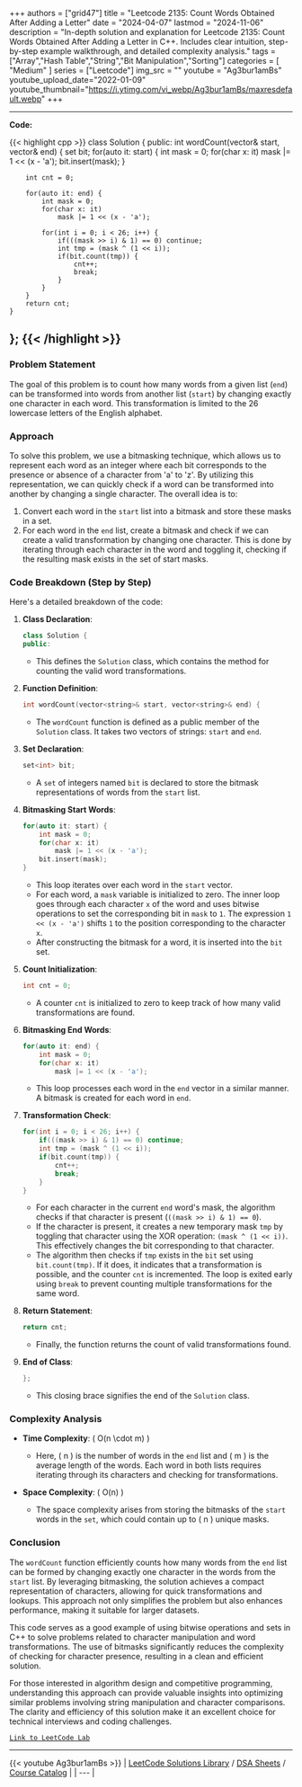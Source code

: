 
+++
authors = ["grid47"]
title = "Leetcode 2135: Count Words Obtained After Adding a Letter"
date = "2024-04-07"
lastmod = "2024-11-06"
description = "In-depth solution and explanation for Leetcode 2135: Count Words Obtained After Adding a Letter in C++. Includes clear intuition, step-by-step example walkthrough, and detailed complexity analysis."
tags = ["Array","Hash Table","String","Bit Manipulation","Sorting"]
categories = [
    "Medium"
]
series = ["Leetcode"]
img_src = ""
youtube = "Ag3bur1amBs"
youtube_upload_date="2022-01-09"
youtube_thumbnail="https://i.ytimg.com/vi_webp/Ag3bur1amBs/maxresdefault.webp"
+++



---
**Code:**

{{< highlight cpp >}}
class Solution {
public:
    int wordCount(vector<string>& start, vector<string>& end) {
        set<int> bit;
        for(auto it: start) {
            int mask = 0;
            for(char x: it)
                mask |= 1 << (x - 'a');
            bit.insert(mask);
        }
        
        int cnt = 0;
        
        for(auto it: end) {
            int mask = 0;
            for(char x: it)
                mask |= 1 << (x - 'a');
            
            for(int i = 0; i < 26; i++) {
                if(((mask >> i) & 1) == 0) continue;
                int tmp = (mask ^ (1 << i));
                if(bit.count(tmp)) {
                    cnt++;
                    break;
                }
            }
        }
        return cnt;
    }
};
{{< /highlight >}}
---

### Problem Statement

The goal of this problem is to count how many words from a given list (`end`) can be transformed into words from another list (`start`) by changing exactly one character in each word. This transformation is limited to the 26 lowercase letters of the English alphabet. 

### Approach

To solve this problem, we use a bitmasking technique, which allows us to represent each word as an integer where each bit corresponds to the presence or absence of a character from 'a' to 'z'. By utilizing this representation, we can quickly check if a word can be transformed into another by changing a single character. The overall idea is to:

1. Convert each word in the `start` list into a bitmask and store these masks in a set.
2. For each word in the `end` list, create a bitmask and check if we can create a valid transformation by changing one character. This is done by iterating through each character in the word and toggling it, checking if the resulting mask exists in the set of start masks.

### Code Breakdown (Step by Step)

Here's a detailed breakdown of the code:

1. **Class Declaration**:
   ```cpp
   class Solution {
   public:
   ```
   - This defines the `Solution` class, which contains the method for counting the valid word transformations.

2. **Function Definition**:
   ```cpp
   int wordCount(vector<string>& start, vector<string>& end) {
   ```
   - The `wordCount` function is defined as a public member of the `Solution` class. It takes two vectors of strings: `start` and `end`.

3. **Set Declaration**:
   ```cpp
   set<int> bit;
   ```
   - A `set` of integers named `bit` is declared to store the bitmask representations of words from the `start` list.

4. **Bitmasking Start Words**:
   ```cpp
   for(auto it: start) {
       int mask = 0;
       for(char x: it)
           mask |= 1 << (x - 'a');
       bit.insert(mask);
   }
   ```
   - This loop iterates over each word in the `start` vector.
   - For each word, a `mask` variable is initialized to zero. The inner loop goes through each character `x` of the word and uses bitwise operations to set the corresponding bit in `mask` to `1`. The expression `1 << (x - 'a')` shifts `1` to the position corresponding to the character `x`.
   - After constructing the bitmask for a word, it is inserted into the `bit` set.

5. **Count Initialization**:
   ```cpp
   int cnt = 0;
   ```
   - A counter `cnt` is initialized to zero to keep track of how many valid transformations are found.

6. **Bitmasking End Words**:
   ```cpp
   for(auto it: end) {
       int mask = 0;
       for(char x: it)
           mask |= 1 << (x - 'a');
   ```
   - This loop processes each word in the `end` vector in a similar manner. A bitmask is created for each word in `end`.

7. **Transformation Check**:
   ```cpp
   for(int i = 0; i < 26; i++) {
       if(((mask >> i) & 1) == 0) continue;
       int tmp = (mask ^ (1 << i));
       if(bit.count(tmp)) {
           cnt++;
           break;
       }
   }
   ```
   - For each character in the current `end` word's mask, the algorithm checks if that character is present (`((mask >> i) & 1) == 0`).
   - If the character is present, it creates a new temporary mask `tmp` by toggling that character using the XOR operation: `(mask ^ (1 << i))`. This effectively changes the bit corresponding to that character.
   - The algorithm then checks if `tmp` exists in the `bit` set using `bit.count(tmp)`. If it does, it indicates that a transformation is possible, and the counter `cnt` is incremented. The loop is exited early using `break` to prevent counting multiple transformations for the same word.

8. **Return Statement**:
   ```cpp
   return cnt;
   ```
   - Finally, the function returns the count of valid transformations found.

9. **End of Class**:
   ```cpp
   };
   ```
   - This closing brace signifies the end of the `Solution` class.

### Complexity Analysis

- **Time Complexity**: \( O(n \cdot m) \)
  - Here, \( n \) is the number of words in the `end` list and \( m \) is the average length of the words. Each word in both lists requires iterating through its characters and checking for transformations.

- **Space Complexity**: \( O(n) \)
  - The space complexity arises from storing the bitmasks of the `start` words in the `set`, which could contain up to \( n \) unique masks.

### Conclusion

The `wordCount` function efficiently counts how many words from the `end` list can be formed by changing exactly one character in the words from the `start` list. By leveraging bitmasking, the solution achieves a compact representation of characters, allowing for quick transformations and lookups. This approach not only simplifies the problem but also enhances performance, making it suitable for larger datasets.

This code serves as a good example of using bitwise operations and sets in C++ to solve problems related to character manipulation and word transformations. The use of bitmasks significantly reduces the complexity of checking for character presence, resulting in a clean and efficient solution. 

For those interested in algorithm design and competitive programming, understanding this approach can provide valuable insights into optimizing similar problems involving string manipulation and character comparisons. The clarity and efficiency of this solution make it an excellent choice for technical interviews and coding challenges.

[`Link to LeetCode Lab`](https://leetcode.com/problems/count-words-obtained-after-adding-a-letter/description/)

---
{{< youtube Ag3bur1amBs >}}
| [LeetCode Solutions Library](https://grid47.xyz/leetcode/) / [DSA Sheets](https://grid47.xyz/sheets/) / [Course Catalog](https://grid47.xyz/courses/) |
| --- |
